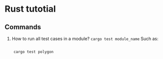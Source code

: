 # Rust tutotial

## Commands

1. How to run all test cases in a module?
    `cargo test module_name`
    Such as:
```

    cargo test polygon

```